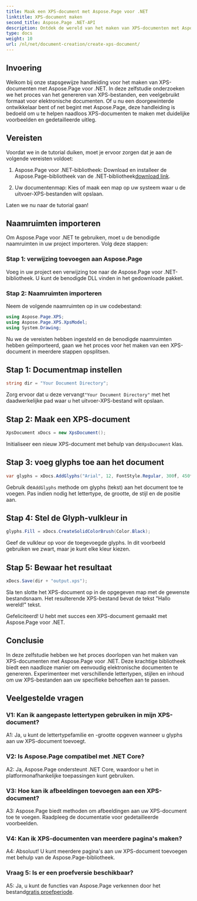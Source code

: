 ```yaml
---
title: Maak een XPS-document met Aspose.Page voor .NET
linktitle: XPS-document maken
second_title: Aspose.Page .NET-API
description: Ontdek de wereld van het maken van XPS-documenten met Aspose.Page voor .NET. Volg onze stapsgewijze handleiding om moeiteloos elektronische documenten te genereren.
type: docs
weight: 10
url: /nl/net/document-creation/create-xps-document/
---
```

## Invoering

Welkom bij onze stapsgewijze handleiding voor het maken van XPS-documenten met Aspose.Page voor .NET. In deze zelfstudie onderzoeken we het proces van het genereren van XPS-bestanden, een veelgebruikt formaat voor elektronische documenten. Of u nu een doorgewinterde ontwikkelaar bent of net begint met Aspose.Page, deze handleiding is bedoeld om u te helpen naadloos XPS-documenten te maken met duidelijke voorbeelden en gedetailleerde uitleg.

## Vereisten

Voordat we in de tutorial duiken, moet je ervoor zorgen dat je aan de volgende vereisten voldoet:

1.  Aspose.Page voor .NET-bibliotheek: Download en installeer de Aspose.Page-bibliotheek van de .NET-bibliotheek[download link](https://releases.aspose.com/page/net/).

2. Uw documentenmap: Kies of maak een map op uw systeem waar u de uitvoer-XPS-bestanden wilt opslaan.

Laten we nu naar de tutorial gaan!

## Naamruimten importeren

Om Aspose.Page voor .NET te gebruiken, moet u de benodigde naamruimten in uw project importeren. Volg deze stappen:

### Stap 1: verwijzing toevoegen aan Aspose.Page

Voeg in uw project een verwijzing toe naar de Aspose.Page voor .NET-bibliotheek. U kunt de benodigde DLL vinden in het gedownloade pakket.

### Stap 2: Naamruimten importeren

Neem de volgende naamruimten op in uw codebestand:

```csharp
using Aspose.Page.XPS;
using Aspose.Page.XPS.XpsModel;
using System.Drawing;
```

Nu we de vereisten hebben ingesteld en de benodigde naamruimten hebben geïmporteerd, gaan we het proces voor het maken van een XPS-document in meerdere stappen opsplitsen.

## Stap 1: Documentmap instellen

```csharp
string dir = "Your Document Directory";
```

 Zorg ervoor dat u deze vervangt`"Your Document Directory"` met het daadwerkelijke pad waar u het uitvoer-XPS-bestand wilt opslaan.

## Stap 2: Maak een XPS-document

```csharp
XpsDocument xDocs = new XpsDocument();
```

 Initialiseer een nieuw XPS-document met behulp van de`XpsDocument` klas.

## Stap 3: voeg glyphs toe aan het document

```csharp
var glyphs = xDocs.AddGlyphs("Arial", 12, FontStyle.Regular, 300f, 450f, "Hello World!");
```

 Gebruik de`AddGlyphs` methode om glyphs (tekst) aan het document toe te voegen. Pas indien nodig het lettertype, de grootte, de stijl en de positie aan.

## Stap 4: Stel de Glyph-vulkleur in

```csharp
glyphs.Fill = xDocs.CreateSolidColorBrush(Color.Black);
```

Geef de vulkleur op voor de toegevoegde glyphs. In dit voorbeeld gebruiken we zwart, maar je kunt elke kleur kiezen.

## Stap 5: Bewaar het resultaat

```csharp
xDocs.Save(dir + "output.xps");
```

Sla ten slotte het XPS-document op in de opgegeven map met de gewenste bestandsnaam. Het resulterende XPS-bestand bevat de tekst "Hallo wereld!" tekst.

Gefeliciteerd! U hebt met succes een XPS-document gemaakt met Aspose.Page voor .NET.

## Conclusie

In deze zelfstudie hebben we het proces doorlopen van het maken van XPS-documenten met Aspose.Page voor .NET. Deze krachtige bibliotheek biedt een naadloze manier om eenvoudig elektronische documenten te genereren. Experimenteer met verschillende lettertypen, stijlen en inhoud om uw XPS-bestanden aan uw specifieke behoeften aan te passen.

## Veelgestelde vragen

### V1: Kan ik aangepaste lettertypen gebruiken in mijn XPS-document?

A1: Ja, u kunt de lettertypefamilie en -grootte opgeven wanneer u glyphs aan uw XPS-document toevoegt.

### V2: Is Aspose.Page compatibel met .NET Core?

A2: Ja, Aspose.Page ondersteunt .NET Core, waardoor u het in platformonafhankelijke toepassingen kunt gebruiken.

### V3: Hoe kan ik afbeeldingen toevoegen aan een XPS-document?

A3: Aspose.Page biedt methoden om afbeeldingen aan uw XPS-document toe te voegen. Raadpleeg de documentatie voor gedetailleerde voorbeelden.

### V4: Kan ik XPS-documenten van meerdere pagina's maken?

A4: Absoluut! U kunt meerdere pagina's aan uw XPS-document toevoegen met behulp van de Aspose.Page-bibliotheek.

### Vraag 5: Is er een proefversie beschikbaar?

 A5: Ja, u kunt de functies van Aspose.Page verkennen door het bestand[gratis proefperiode](https://releases.aspose.com/).